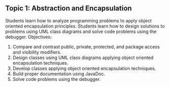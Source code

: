 ## Topic 1: Abstraction and Encapsulation

Students learn how to analyze programming problems to apply object oriented encapsulation principles. Students learn how to design solutions to problems using UML class diagrams and solve code problems using the debugger.
Objectives:


1. Compare and contrast public, private, protected, and package access and visibility modifiers.
2. Design classes using UML class diagrams applying object oriented encapsulation techniques.
3. Develop classes applying object oriented encapsulation techniques.
4. Build proper documentation using JavaDoc.
5. Solve code problems using the debugger.
